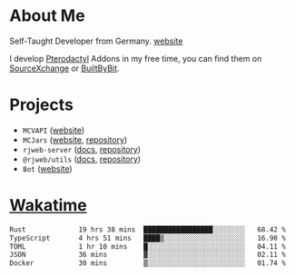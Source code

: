 # About Me

Self-Taught Developer from Germany. [website](https://rjansen.dev)

I develop [Pterodactyl](https://pterodactyl.io) Addons in my free time, you can find
them on [SourceXchange](https://www.sourcexchange.net/teams/356/profile) or [BuiltByBit](https://builtbybit.com/search/3078009).

# Projects

- `MCVAPI` ([website](https://versions.mcjars.app))
- `MCJars` ([website](https://mcjars.app), [repository](https://github.com/0x7d8/mcjar))
- `rjweb-server` ([docs](https://server.rjweb.dev), [repository](https://github.com/0x7d8/NPM_WEB-SERVER))
- `@rjweb/utils` ([docs](https://utils.rjweb.dev), [repository](https://github.com/0x7d8/rjweb-utils))
- `Bot` ([website](https://bot.rjns.dev))

# [Wakatime](https://wakatime.com/@0x7d8)

<!--START_SECTION:waka-->

```txt
Rust             19 hrs 38 mins  █████████████████░░░░░░░░   68.42 %
TypeScript       4 hrs 51 mins   ████▒░░░░░░░░░░░░░░░░░░░░   16.90 %
TOML             1 hr 10 mins    █░░░░░░░░░░░░░░░░░░░░░░░░   04.11 %
JSON             36 mins         ▓░░░░░░░░░░░░░░░░░░░░░░░░   02.11 %
Docker           30 mins         ▒░░░░░░░░░░░░░░░░░░░░░░░░   01.74 %
```

<!--END_SECTION:waka-->
